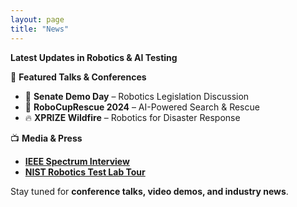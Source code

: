 ```yaml
---
layout: page
title: "News"
---
```


**Latest Updates in Robotics & AI Testing**

📢 **Featured Talks & Conferences**  
- 🎤 **Senate Demo Day** – Robotics Legislation Discussion  
- 🚀 **RoboCupRescue 2024** – AI-Powered Search & Rescue  
- 🔥 **XPRIZE Wildfire** – Robotics for Disaster Response  

📺 **Media & Press**  
- **[IEEE Spectrum Interview](#)**
- **[NIST Robotics Test Lab Tour](#)**

Stay tuned for **conference talks, video demos, and industry news**.
